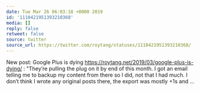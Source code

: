 ```yaml
---
date: Tue Mar 26 06:03:18 +0000 2019
id: '1110421951393210368'
media: []
reply: false
retweet: false
source: twitter
source_url: https://twitter.com/roytang/statuses/1110421951393210368/
---
```


New post: Google Plus is dying https://roytang.net/2019/03/google-plus-is-dying/ : "They’re pulling the plug on it by end of this month. I got an email telling me to backup my content from there so I did, not that I had much. I don’t think I wrote any original posts there, the export was mostly +1s and …